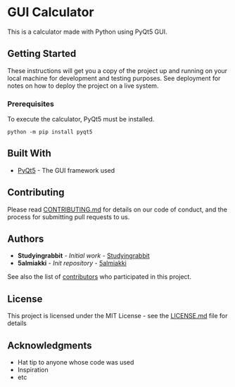 # GUI Calculator

This is a calculator made with Python using PyQt5 GUI.

## Getting Started

These instructions will get you a copy of the project up and running on your local machine for development and testing purposes. See deployment for notes on how to deploy the project on a live system.

### Prerequisites

To execute the calculator, PyQt5 must be installed.

```
python -m pip install pyqt5
```



## Built With

* [PyQt5](https://pypi.org/project/PyQt5/) - The GUI framework used

## Contributing

Please read [CONTRIBUTING.md](https://github.com/5almiakki/gui_calculator/blob/main/CONTRIBUTING.md) for details on our code of conduct, and the process for submitting pull requests to us.


## Authors

* **Studyingrabbit** - *Initial work* - [Studyingrabbit](http://studyingrabbit.tistory.com)
* **5almiakki** - *Init repository* - [5almiakki](https://github.com/5almiakki)

See also the list of [contributors](https://github.com/your/project/contributors) who participated in this project.

## License

This project is licensed under the MIT License - see the [LICENSE.md](LICENSE.md) file for details

## Acknowledgments

* Hat tip to anyone whose code was used
* Inspiration
* etc
